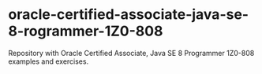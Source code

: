 # oracle-certified-associate-java-se-8-rogrammer-1Z0-808
Repository with Oracle Certified Associate, Java SE 8 Programmer 1Z0-808 examples and exercises.
